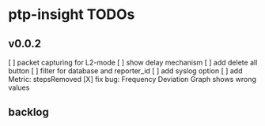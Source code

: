 # ptp-insight TODOs

## v0.0.2
 [ ] packet capturing for L2-mode
 [ ] show delay mechanism
 [ ] add delete all button
 [ ] filter for database and reporter_id
 [ ] add syslog option
 [ ] add Metric: stepsRemoved
 [X] fix bug: Frequency Deviation Graph shows wrong values

## backlog
